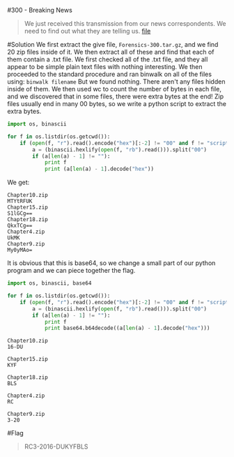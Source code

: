 #300 - Breaking News

>We just received this transmission from our news correspondents. We need to find out what they are telling us.
>[file](https://github.com/Alaska47/RC3CTF-2016-Writeups/blob/master/forensics/300-Breaking-News/Forensics-300.tar.gz)

#Solution
We first extract the give file, `Forensics-300.tar.gz`, and we find 20 zip files inside of it. We then extract all of these and find that each of them contain a .txt file.
We first checked all of the .txt file, and they all appear to be simple plain text files with nothing interesting. We then proceeded to the standard procedure and ran binwalk on all of the files using:
`binwalk filename`
But we found nothing. There aren't any files hidden inside of them. We then used wc to count the number of bytes in each file, and we discovered that in some files, there were extra bytes at the end! Zip files usually end in many 00 bytes, so we write a python script to extract the extra bytes.

```python
import os, binascii

for f in os.listdir(os.getcwd()):
    if (open(f, "r").read().encode("hex")[:-2] != "00" and f != "script.py"):
        a = (binascii.hexlify(open(f, "rb").read())).split("00")
        if (a[len(a) - 1] != ""):
            print f
            print (a[len(a) - 1].decode("hex"))
```

We get:
```
Chapter10.zip
MTYtRFUK
Chapter15.zip
S1lGCg==
Chapter18.zip
QkxTCg==
Chapter4.zip
UkMK
Chapter9.zip
My0yMAo=
```

It is obvious that this is base64, so we change a small part of our python program and we can piece together the flag.

```python
import os, binascii, base64

for f in os.listdir(os.getcwd()):
    if (open(f, "r").read().encode("hex")[:-2] != "00" and f != "script.py"):
        a = (binascii.hexlify(open(f, "rb").read())).split("00")
        if (a[len(a) - 1] != ""):
            print f
            print base64.b64decode((a[len(a) - 1].decode("hex")))
```
```
Chapter10.zip
16-DU

Chapter15.zip
KYF

Chapter18.zip
BLS

Chapter4.zip
RC

Chapter9.zip
3-20
```

#Flag

>RC3-2016-DUKYFBLS

